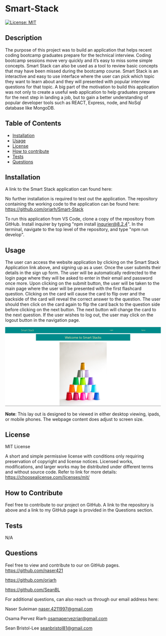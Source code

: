 # Smart-Stack
[![License: MIT](https://img.shields.io/badge/License-MIT-yellow.svg)](https://opensource.org/licenses/MIT)

 ## Description
 The purpose of this project was to build an application that helps recent coding bootcamp graduates prepare for the technical interview. Coding bootcamp sessions move very quickly and it’s easy to miss some simple concepts.  Smart Stack can also be used as a tool to review basic concepts that may have been missed during the bootcamp course. Smart Stack is an interactive and easy to use interface where the user can pick which topic they want to learn about and they will presented with popular interview questions for that topic. A big part of the motivation to build this application was not only to create a useful web application to help graduates prepare for the next step in landing a job, but to gain a better understanding of popular developer tools such as REACT, Express, node, and NoSql database like MongoDB.       

 ## Table of Contents

- [Installation](#installation)
- [Usage](#usage)
- [License](#license)
- [How to contribute](#how-to-contribute)
- [Tests](#tests)
- [Questions](#questions)

## Installation
A link to the Smart Stack application can found here:


No further installation is required to test out the application. The repository containing the working code to the application can be found here: https://github.com/oriarh/Smart-Stack

To run this application from VS Code, clone a copy of the repository from GitHub. Install inquirer by typing "npm install inqurier@8.2.4". In the terminal, navigate to the top level of the repository, and type "npm run develop".

## Usage
The user can access the website application by clicking on the Smart Stack Application link above, and signing up as a user. Once the user submits their details in the sign up form. The user will be automatically redirected to the login page where they will be asked to enter in their email and password once more. Upon clicking on the submit button, the user will be taken to the main page where the user will be presented with the first flashcard question. Clicking on the card will cause the card to flip over and the backside of the card will reveal the correct answer to the question. The user should then click on the card again to flip the card back to the question side before clicking on the next button. The next button will change the card to the next question. If the user wishes to log out, the user may click on the logout button in the navigation page.

![Picture of a stack of cups.](./client/public/ss.png)

**Note**: This lay out is designed to be viewed in either desktop viewing, ipads, or mobile phones. The webpage content does adjust to screen size.


## License
MIT License

A short and simple permissive license with conditions only requiring preservation of copyright and license notices. Licensed works, modifications, and larger works may be distributed under different terms and without source code. Refer to link for more details: https://choosealicense.com/licenses/mit/

## How to Contribute
Feel free to contribute to our project on GitHub. A link to the repository is above and a link to my GitHub page is provided in the Questions section.

## Tests
N/A  

## Questions
Feel free to view and contribute to our on GitHub pages.
https://github.com/naser421

https://github.com/oriarh

https://github.com/SeanBL

For additional questions, can also reach us through our email address here:

Naser Suleiman
naser.4211997@gmail.com

Osama Pervez Riarh
osamapervezriar@gmail.com

Sean Bristol-Lee
seanbristol81@gmail.com